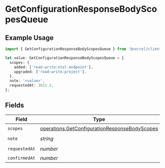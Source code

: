 # GetConfigurationResponseBodyScopesQueue

## Example Usage

```typescript
import { GetConfigurationResponseBodyScopesQueue } from '@vercel/client/models/operations';

let value: GetConfigurationResponseBodyScopesQueue = {
  scopes: {
    added: ['read-write:otel-endpoint'],
    upgraded: ['read-write:project'],
  },
  note: '<value>',
  requestedAt: 1621.2,
};
```

## Fields

| Field         | Type                                                                                                           | Required           | Description |
| ------------- | -------------------------------------------------------------------------------------------------------------- | ------------------ | ----------- |
| `scopes`      | [operations.GetConfigurationResponseBodyScopes](../../models/operations/getconfigurationresponsebodyscopes.md) | :heavy_check_mark: | N/A         |
| `note`        | _string_                                                                                                       | :heavy_check_mark: | N/A         |
| `requestedAt` | _number_                                                                                                       | :heavy_check_mark: | N/A         |
| `confirmedAt` | _number_                                                                                                       | :heavy_minus_sign: | N/A         |
